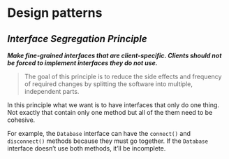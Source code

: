 # Design patterns
## _Interface Segregation Principle_
**_Make fine-grained interfaces that are client-specific. Clients should not be forced to implement interfaces they do not use._**

> The goal of this principle is to reduce the side effects and frequency of required changes by splitting the software into multiple, independent parts.

In this principle what we want is to have interfaces that only do one thing. Not exactly that contain only one method but all of the them need to be cohesive.

For example, the `Database` interface can have the `connect()` and `disconnect()` methods because they must go together. If the `Database` interface doesn’t use both methods, it’ll be incomplete.
